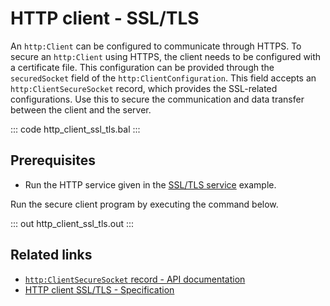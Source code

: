 # HTTP client - SSL/TLS

An `http:Client` can be configured to communicate through HTTPS. To secure an `http:Client` using HTTPS, the client needs to be configured with a certificate file. This configuration can be provided through the `securedSocket` field of the `http:ClientConfiguration`. This field accepts an `http:ClientSecureSocket` record, which provides the SSL-related configurations. Use this to secure the communication and data transfer between the client and the server.

::: code http_client_ssl_tls.bal :::

## Prerequisites
- Run the HTTP service given in the [SSL/TLS service](/learn/by-example/http-service-ssl-tls/) example.

Run the secure client program by executing the command below.

::: out http_client_ssl_tls.out :::

## Related links
- [`http:ClientSecureSocket` record - API documentation](https://lib.ballerina.io/ballerina/http/latest/records/ClientSecureSocket)
- [HTTP client SSL/TLS - Specification](/spec/http/#923-client---ssltls)
